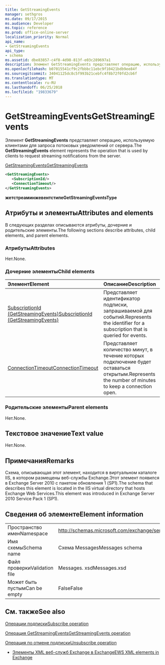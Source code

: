 ```yaml
---
title: GetStreamingEvents
manager: sethgros
ms.date: 09/17/2015
ms.audience: Developer
ms.topic: reference
ms.prod: office-online-server
localization_priority: Normal
api_name:
- GetStreamingEvents
api_type:
- schema
ms.assetid: dbe83857-c4f8-4d98-813f-e03c289697a1
description: Элемент GetStreamingEvents представляет операцию, используемую клиентами для запроса потоковых уведомлений от сервера.
ms.openlocfilehash: b07015541cf9c2fbbbc11ebc9f10421bdb9ee84f
ms.sourcegitcommit: 34041125dc8c5f993b21cebfc4f8b72f0fd2cb6f
ms.translationtype: MT
ms.contentlocale: ru-RU
ms.lasthandoff: 06/25/2018
ms.locfileid: "19833679"
---
```

# <a name="getstreamingevents"></a><span data-ttu-id="da563-103">GetStreamingEvents</span><span class="sxs-lookup"><span data-stu-id="da563-103">GetStreamingEvents</span></span>

<span data-ttu-id="da563-104">Элемент **GetStreamingEvents** представляет операцию, используемую клиентами для запроса потоковых уведомлений от сервера.</span><span class="sxs-lookup"><span data-stu-id="da563-104">The **GetStreamingEvents** element represents the operation that is used by clients to request streaming notifications from the server.</span></span> 
  
[<span data-ttu-id="da563-105">GetStreamingEvents</span><span class="sxs-lookup"><span data-stu-id="da563-105">GetStreamingEvents</span></span>](getstreamingevents.md)
  
```XML
<GetStreamingEvents>
   <SubscriptionId/>
   <ConnectionTimeout/>
</GetStreamingEvents>
```

 <span data-ttu-id="da563-106">**жетстреаминжевентстипе**</span><span class="sxs-lookup"><span data-stu-id="da563-106">**GetStreamingEventsType**</span></span>
## <a name="attributes-and-elements"></a><span data-ttu-id="da563-107">Атрибуты и элементы</span><span class="sxs-lookup"><span data-stu-id="da563-107">Attributes and elements</span></span>

<span data-ttu-id="da563-108">В следующих разделах описываются атрибуты, дочерние и родительские элементы.</span><span class="sxs-lookup"><span data-stu-id="da563-108">The following sections describe attributes, child elements, and parent elements.</span></span>
  
### <a name="attributes"></a><span data-ttu-id="da563-109">Атрибуты</span><span class="sxs-lookup"><span data-stu-id="da563-109">Attributes</span></span>

<span data-ttu-id="da563-110">Нет.</span><span class="sxs-lookup"><span data-stu-id="da563-110">None.</span></span>
  
### <a name="child-elements"></a><span data-ttu-id="da563-111">Дочерние элементы</span><span class="sxs-lookup"><span data-stu-id="da563-111">Child elements</span></span>

|<span data-ttu-id="da563-112">**Элемент**</span><span class="sxs-lookup"><span data-stu-id="da563-112">**Element**</span></span>|<span data-ttu-id="da563-113">**Описание**</span><span class="sxs-lookup"><span data-stu-id="da563-113">**Description**</span></span>|
|:-----|:-----|
|[<span data-ttu-id="da563-114">SubscriptionId (GetStreamingEvents)</span><span class="sxs-lookup"><span data-stu-id="da563-114">SubscriptionId (GetStreamingEvents)</span></span>](subscriptionid-getstreamingevents.md) <br/> |<span data-ttu-id="da563-115">Представляет идентификатор подписки, запрашиваемой для событий.</span><span class="sxs-lookup"><span data-stu-id="da563-115">Represents the identifier for a subscription that is queried for events.</span></span>  <br/> |
|[<span data-ttu-id="da563-116">ConnectionTimeout</span><span class="sxs-lookup"><span data-stu-id="da563-116">ConnectionTimeout</span></span>](connectiontimeout.md) <br/> |<span data-ttu-id="da563-117">Представляет количество минут, в течение которых подключение будет оставаться открытым.</span><span class="sxs-lookup"><span data-stu-id="da563-117">Represents the number of minutes to keep a connection open.</span></span>  <br/> |
   
### <a name="parent-elements"></a><span data-ttu-id="da563-118">Родительские элементы</span><span class="sxs-lookup"><span data-stu-id="da563-118">Parent elements</span></span>

<span data-ttu-id="da563-119">Нет.</span><span class="sxs-lookup"><span data-stu-id="da563-119">None.</span></span>
  
## <a name="text-value"></a><span data-ttu-id="da563-120">Текстовое значение</span><span class="sxs-lookup"><span data-stu-id="da563-120">Text value</span></span>

<span data-ttu-id="da563-121">Нет.</span><span class="sxs-lookup"><span data-stu-id="da563-121">None.</span></span>
  
## <a name="remarks"></a><span data-ttu-id="da563-122">Примечания</span><span class="sxs-lookup"><span data-stu-id="da563-122">Remarks</span></span>

<span data-ttu-id="da563-123">Схема, описывающая этот элемент, находится в виртуальном каталоге IIS, в котором размещены веб-службы Exchange.Этот элемент появился в Exchange Server 2010 с пакетом обновления 1 (SP1).</span><span class="sxs-lookup"><span data-stu-id="da563-123">The schema that describes this element is located in the IIS virtual directory that hosts Exchange Web Services.This element was introduced in Exchange Server 2010 Service Pack 1 (SP1).</span></span>
  
## <a name="element-information"></a><span data-ttu-id="da563-124">Сведения об элементе</span><span class="sxs-lookup"><span data-stu-id="da563-124">Element information</span></span>

|||
|:-----|:-----|
|<span data-ttu-id="da563-125">Пространство имен</span><span class="sxs-lookup"><span data-stu-id="da563-125">Namespace</span></span>  <br/> |http://schemas.microsoft.com/exchange/services/2006/messages  <br/> |
|<span data-ttu-id="da563-126">Имя схемы</span><span class="sxs-lookup"><span data-stu-id="da563-126">Schema name</span></span>  <br/> |<span data-ttu-id="da563-127">Схема Messages</span><span class="sxs-lookup"><span data-stu-id="da563-127">Messages schema</span></span>  <br/> |
|<span data-ttu-id="da563-128">Файл проверки</span><span class="sxs-lookup"><span data-stu-id="da563-128">Validation file</span></span>  <br/> |<span data-ttu-id="da563-129">Messages. xsd</span><span class="sxs-lookup"><span data-stu-id="da563-129">Messages.xsd</span></span>  <br/> |
|<span data-ttu-id="da563-130">Может быть пустым</span><span class="sxs-lookup"><span data-stu-id="da563-130">Can be empty</span></span>  <br/> |<span data-ttu-id="da563-131">False</span><span class="sxs-lookup"><span data-stu-id="da563-131">False</span></span>  <br/> |
   
## <a name="see-also"></a><span data-ttu-id="da563-132">См. также</span><span class="sxs-lookup"><span data-stu-id="da563-132">See also</span></span>



[<span data-ttu-id="da563-133">Операции подписки</span><span class="sxs-lookup"><span data-stu-id="da563-133">Subscribe operation</span></span>](subscribe-operation.md)
  
[<span data-ttu-id="da563-134">Операция GetStreamingEvents</span><span class="sxs-lookup"><span data-stu-id="da563-134">GetStreamingEvents operation</span></span>](getstreamingevents-operation.md)
  
[<span data-ttu-id="da563-135">Операция по отмене подписки</span><span class="sxs-lookup"><span data-stu-id="da563-135">Unsubscribe operation</span></span>](unsubscribe-operation.md)


- [<span data-ttu-id="da563-136">Элементы XML веб-служб Exchange в Exchange</span><span class="sxs-lookup"><span data-stu-id="da563-136">EWS XML elements in Exchange</span></span>](ews-xml-elements-in-exchange.md)

